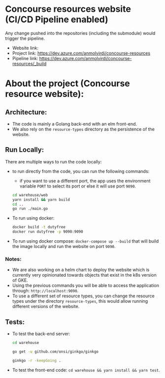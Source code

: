 # Concourse resources website (CI/CD Pipeline enabled)

Any change pushed into the repositories (including the submodule) would trigger the pipeline.

- Website link: 
- Project link: https://dev.azure.com/anmolvirdi/concourse-resources
- Pipeline link: https://dev.azure.com/anmolvirdi/concourse-resources/_build 

# About the project (Concourse resource website):

## Architecture:

- The code is mainly a Golang back-end with an elm front-end.
- We also rely on the `resource-types` directory as the persistence of the website.

## Run Locally:

There are multiple ways to run the code locally:

- to run directly from the code, you can run the following commands:

  - if you want to use a different port, the app uses the environment variable `PORT` to select its port or else it will use port `9090`.

  ```bash
  cd warehouse/web
  yarn install && yarn build
  cd ..
  go run ./main.go
  ```

- To run using docker:

  ```bash
  docker build -t dutyfree
  docker run dutyfree -p 9090:9090
  ```

- To run using docker compose: `docker-compose up --build` that will build the image locally and run the website on port `9090`.

### Notes:

- We are also working on a helm chart to deploy the website which is currently very opinionated towards objects that exist in the k8s version of GKE.
- Using the previous commands you will be able to access the application through: `http://localhost:9090`.
- To use a different set of resource types, you can change the resource types under the directory `resource-types`, this would allow running different versions of the website.

## Tests:

- To test the back-end server:

  ```bash
  cd warehouse
  
  go get -u github.com/onsi/ginkgo/ginkgo
  
  ginkgo -r -keepGoing .
  ```

- To test the front-end code: `cd warehouse && yarn install && yarn test`.
